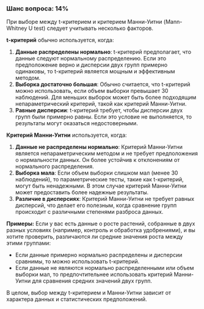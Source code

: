### Шанс вопроса: 14%

При выборе между t-критерием и критерием Манни-Уитни (Mann-Whitney U test) следует учитывать несколько факторов. 

**t-критерий** обычно используется, когда:
1. **Данные распределены нормально**: t-критерий предполагает, что данные следуют нормальному распределению. Если это предположение верно и дисперсии двух групп примерно одинаковы, то t-критерий является мощным и эффективным методом.
2. **Выборка достаточно большая**: Обычно считается, что t-критерий можно использовать, если объем выборки превышает 30 наблюдений. Для меньших выборок может быть более подходящим непараметрический критерий, такой как критерий Манни-Уитни.
3. **Равные дисперсии**: t-критерий требует, чтобы дисперсии двух групп были примерно равны. Если это условие не выполняется, то результаты могут оказаться недостоверными.

**Критерий Манни-Уитни** используется, когда:
1. **Данные не распределены нормально**: Критерий Манни-Уитни является непараметрическим методом и не требует предположения о нормальности данных. Он более устойчив к отклонениям от нормального распределения.
2. **Выборка мала**: Если объем выборки слишком мал (менее 30 наблюдений), то параметрические тесты, такие как t-критерий, могут быть ненадежными. В этом случае критерий Манни-Уитни может предоставить более надежные результаты.
3. **Различие в дисперсиях**: Критерий Манни-Уитни не требует равных дисперсий, что делает его полезным, когда сравнение групп происходит с различными степенями разброса данных.

**Примеры:**
Если у вас есть данные о росте растений, собранные в двух разных условиях (например, контроль и обработка удобрениями), и вы хотите проверить, различаются ли средние значения роста между этими группами:
- Если данные примерно нормально распределены и дисперсии сравнимы, то можно использовать t-критерий.
- Если данные не являются нормально распределенными или объем выборки мал, то предпочтительнее использовать критерий Манни-Уитни для сравнения средних значений двух групп.

В целом, выбор между t-критерием и Манни-Уитни зависит от характера данных и статистических предположений.